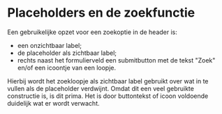 <!-- @license CC0-1.0 -->

# Placeholders en de zoekfunctie

Een gebruikelijke opzet voor een zoekoptie in de header is:

- een onzichtbaar label;
- de placeholder als zichtbaar label;
- rechts naast het formulierveld een submitbutton met de tekst "Zoek" en/of een icoontje van een loopje.

Hierbij wordt het zoekloopje als zichtbaar label gebruikt over wat in te vullen als de placeholder verdwijnt. Omdat dit een veel gebruikte constructie is, is dit prima. Het is door buttontekst of icoon voldoende duidelijk wat er wordt verwacht.

